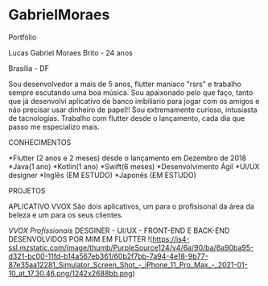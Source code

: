 # GabrielMoraes
Portfólio 



Lucas Gabriel Moraes Brito - 24 anos

Brasília - DF

Sou desenvolvedor a mais de 5 anos, flutter maníaco "rsrs" e trabalho sempre escutando uma boa música. Sou apaixonado pelo que faço, tanto que já desenvolvi aplicativo de banco imbiliario para jogar com os amigos e não precisar usar dinheiro de papel!! Sou extremamente curioso, intusiasta de tacnologias. Trabalho com flutter desde o lançamento, cada dia que passo me especializo mais. 




CONHECIMENTOS

*Flutter (2 anos e 2 meses) desde o lançamento em Dezembro de 2018
*Java(1 ano)
*Kotlin(1 ano)
*Swift(6 meses)
*Desenvolvimento Ágil
*UI/UX designer
*Inglês (EM ESTUDO)
*Japonês (EM ESTUDO)


PROJETOS

APLICATIVO VVOX 
São dois aplicativos, um para o profisisonal da área da beleza e um para os seus clientes. 

*VVOX Profissionais* 
DESGINER - UI/UX - FRONT-END E BACK-END DESENVOLVIDOS POR MIM EM FLUTTER
!(https://is4-ssl.mzstatic.com/image/thumb/PurpleSource124/v4/6a/90/ba/6a90ba95-d321-bc00-11fd-b14a567eb361/60b2f7bb-7a94-4e18-9b77-87e35aa12281_Simulator_Screen_Shot_-_iPhone_11_Pro_Max_-_2021-01-10_at_17.30.46.png/1242x2688bb.png)
